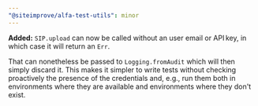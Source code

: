 ```yaml
---
"@siteimprove/alfa-test-utils": minor
---
```


**Added:** `SIP.upload` can now be called without an user email or API key, in which case it will return an `Err`.

That can nonetheless be passed to `Logging.fromAudit` which will then simply discard it. This makes it simpler to write tests without checking proactively the presence of the credentials and, e.g., run them both in environments where they are available and environments where they don't exist.
